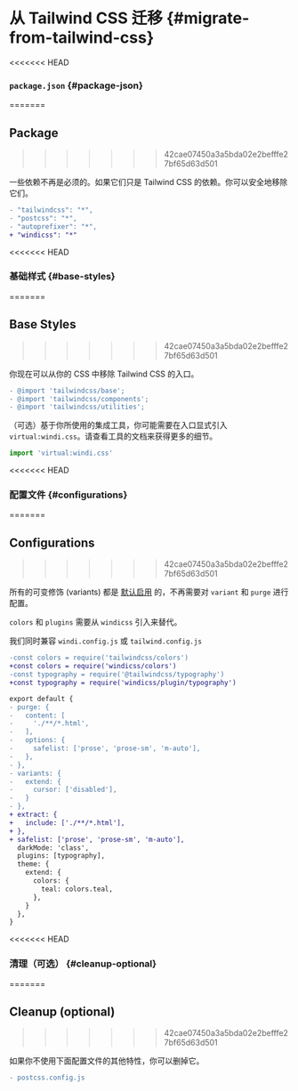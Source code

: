 [auto]: /features/value-auto-infer
[design]: /posts/story

# 从 Tailwind CSS 迁移 {#migrate-from-tailwind-css}

<<<<<<< HEAD
### `package.json` {#package-json}
=======
## Package 
>>>>>>> 42cae07450a3a5bda02e2befffe27bf65d63d501

一些依赖不再是必须的。如果它们只是 Tailwind CSS 的依赖。你可以安全地移除它们。

```diff package.json
- "tailwindcss": "*",
- "postcss": "*",
- "autoprefixer": "*",
+ "windicss": "*"
```

<<<<<<< HEAD
### 基础样式 {#base-styles}
=======
## Base Styles
>>>>>>> 42cae07450a3a5bda02e2befffe27bf65d63d501

你现在可以从你的 CSS 中移除 Tailwind CSS 的入口。

```diff
- @import 'tailwindcss/base';
- @import 'tailwindcss/components';
- @import 'tailwindcss/utilities';
```

（可选）基于你所使用的集成工具，你可能需要在入口显式引入 `virtual:windi.css`。请查看工具的文档来获得更多的细节。

```js main.js
import 'virtual:windi.css'
```

<<<<<<< HEAD
### 配置文件 {#configurations}
=======
## Configurations
>>>>>>> 42cae07450a3a5bda02e2befffe27bf65d63d501

所有的可变修饰 (variants) 都是 [默认启用][auto] 的，不再需要对 `variant` 和 `purge` 进行配置。

`colors` 和 `plugins` 需要从 `windicss` 引入来替代。

我们同时兼容 `windi.config.js` 或 `tailwind.config.js`

```diff windi.config.js
-const colors = require('tailwindcss/colors')
+const colors = require('windicss/colors')
-const typography = require('@tailwindcss/typography')
+const typography = require('windicss/plugin/typography')

export default {
- purge: {
-   content: [
-     './**/*.html',
-   ],
-   options: {
-     safelist: ['prose', 'prose-sm', 'm-auto'],
-   },
- },
- variants: {
-   extend: {
-     cursor: ['disabled'],
-   }
- },
+ extract: {
+   include: ['./**/*.html'],
+ },
+ safelist: ['prose', 'prose-sm', 'm-auto'],
  darkMode: 'class',
  plugins: [typography],
  theme: {
    extend: {
      colors: {
        teal: colors.teal,
      },
    }
  },
}
```

<<<<<<< HEAD
### 清理（可选） {#cleanup-optional}
=======
## Cleanup (optional)
>>>>>>> 42cae07450a3a5bda02e2befffe27bf65d63d501

如果你不使用下面配置文件的其他特性，你可以删掉它。

```diff
- postcss.config.js
```

